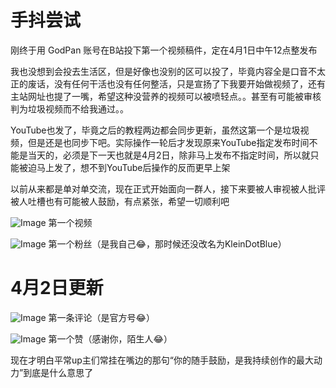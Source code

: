 <!-- ##{"timestamp":1680310440}## -->

# 手抖尝试

刚终于用 GodPan 账号在B站投下第一个视频稿件，定在4月1日中午12点整发布

我也没想到会投去生活区，但是好像也没别的区可以投了，毕竟内容全是口音不太正的废话，没有任何干活也没有任何整活，只是宣扬了下我要开始做视频了，还有主站网址也提了一嘴，希望这种没营养的视频可以被喷轻点。。甚至有可能被审核判为垃圾视频而不给我通过。。

YouTube也发了，毕竟之后的教程两边都会同步更新，虽然这第一个是垃圾视频，但是还是也同步下吧。实际操作一轮后才发现原来YouTube指定发布时间不能是当天的，必须是下一天也就是4月2日，除非马上发布不指定时间，所以就只能被迫马上发了，想不到YouTube后操作的反而更早上架

以前从来都是单对单交流，现在正式开始面向一群人，接下来要被人审视被人批评被人吐槽也有可能被人鼓励，有点紧张，希望一切顺利吧

![Image](https://github.com/user-attachments/assets/c7987431-b80c-4212-b79c-16a10b365828)
第一个视频

![Image](https://github.com/user-attachments/assets/3ae30489-4557-4db1-8823-ff36daa12de3)
第一个粉丝（是我自己😂，那时候还没改名为KleinDotBlue）

# 4月2日更新

![Image](https://github.com/user-attachments/assets/0ff58329-e56d-4d84-bc59-7d1fe94a5d3e)
第一条评论（是官方号😂）

![Image](https://github.com/user-attachments/assets/c637cb80-18d0-44e2-b76c-4636b882f7dc)
第一个赞（感谢你，陌生人😂）

现在才明白平常up主们常挂在嘴边的那句“你的随手鼓励，是我持续创作的最大动力”到底是什么意思了